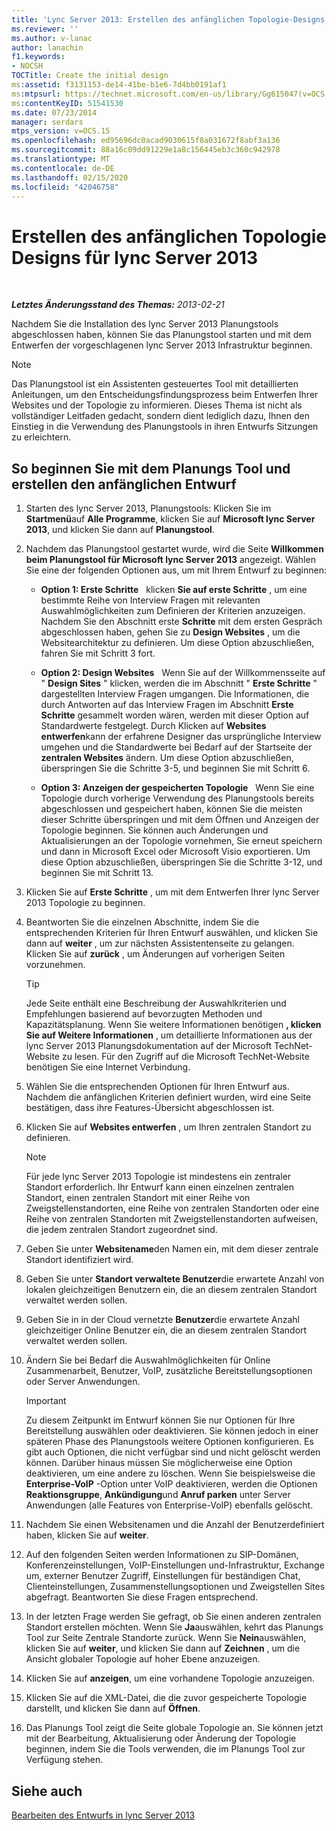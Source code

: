 ```yaml
---
title: 'Lync Server 2013: Erstellen des anfänglichen Topologie-Designs'
ms.reviewer: ''
ms.author: v-lanac
author: lanachin
f1.keywords:
- NOCSH
TOCTitle: Create the initial design
ms:assetid: f3131153-de14-41be-b1e6-7d4bb0191af1
ms:mtpsurl: https://technet.microsoft.com/en-us/library/Gg615047(v=OCS.15)
ms:contentKeyID: 51541530
ms.date: 07/23/2014
manager: serdars
mtps_version: v=OCS.15
ms.openlocfilehash: ed95696dc0acad9030615f8a031672f8abf3a136
ms.sourcegitcommit: 88a16c09dd91229e1a8c156445eb3c360c942978
ms.translationtype: MT
ms.contentlocale: de-DE
ms.lasthandoff: 02/15/2020
ms.locfileid: "42046758"
---
```

<div data-xmlns="http://www.w3.org/1999/xhtml">

<div class="topic" data-xmlns="http://www.w3.org/1999/xhtml" data-msxsl="urn:schemas-microsoft-com:xslt" data-cs="http://msdn.microsoft.com/">

<div data-asp="http://msdn2.microsoft.com/asp">

# <a name="create-the-initial-topology-design-for-lync-server-2013"></a>Erstellen des anfänglichen Topologie Designs für lync Server 2013

</div>

<div id="mainSection">

<div id="mainBody">

<span> </span>

_**Letztes Änderungsstand des Themas:** 2013-02-21_

Nachdem Sie die Installation des lync Server 2013 Planungstools abgeschlossen haben, können Sie das Planungstool starten und mit dem Entwerfen der vorgeschlagenen lync Server 2013 Infrastruktur beginnen.

<div>


> [!NOTE]  
> Das Planungstool ist ein Assistenten gesteuertes Tool mit detaillierten Anleitungen, um den Entscheidungsfindungsprozess beim Entwerfen Ihrer Websites und der Topologie zu informieren. Dieses Thema ist nicht als vollständiger Leitfaden gedacht, sondern dient lediglich dazu, Ihnen den Einstieg in die Verwendung des Planungstools in ihren Entwurfs Sitzungen zu erleichtern.



</div>

<div>

## <a name="to-get-started-using-the-planning-tool-and-create-the-initial-design"></a>So beginnen Sie mit dem Planungs Tool und erstellen den anfänglichen Entwurf

1.  Starten des lync Server 2013, Planungstools: Klicken Sie im **Startmenü**auf **Alle Programme**, klicken Sie auf **Microsoft lync Server 2013**, und klicken Sie dann auf **Planungstool**.

2.  Nachdem das Planungstool gestartet wurde, wird die Seite **Willkommen beim Planungstool für Microsoft lync Server 2013** angezeigt. Wählen Sie eine der folgenden Optionen aus, um mit Ihrem Entwurf zu beginnen:
    
      - **Option 1: Erste Schritte**   klicken **Sie auf erste Schritte** , um eine bestimmte Reihe von Interview Fragen mit relevanten Auswahlmöglichkeiten zum Definieren der Kriterien anzuzeigen. Nachdem Sie den Abschnitt erste **Schritte** mit dem ersten Gespräch abgeschlossen haben, gehen Sie zu **Design Websites** , um die Websitearchitektur zu definieren. Um diese Option abzuschließen, fahren Sie mit Schritt 3 fort.
    
      - **Option 2: Design Websites**   Wenn Sie auf der Willkommensseite auf " **Design Sites** " klicken, werden die im Abschnitt " **Erste Schritte** " dargestellten Interview Fragen umgangen. Die Informationen, die durch Antworten auf das Interview Fragen im Abschnitt **Erste Schritte** gesammelt worden wären, werden mit dieser Option auf Standardwerte festgelegt. Durch Klicken auf **Websites entwerfen**kann der erfahrene Designer das ursprüngliche Interview umgehen und die Standardwerte bei Bedarf auf der Startseite der **zentralen Websites** ändern. Um diese Option abzuschließen, überspringen Sie die Schritte 3-5, und beginnen Sie mit Schritt 6.
    
      - **Option 3: Anzeigen der gespeicherten Topologie**   Wenn Sie eine Topologie durch vorherige Verwendung des Planungstools bereits abgeschlossen und gespeichert haben, können Sie die meisten dieser Schritte überspringen und mit dem Öffnen und Anzeigen der Topologie beginnen. Sie können auch Änderungen und Aktualisierungen an der Topologie vornehmen, Sie erneut speichern und dann in Microsoft Excel oder Microsoft Visio exportieren. Um diese Option abzuschließen, überspringen Sie die Schritte 3-12, und beginnen Sie mit Schritt 13.

3.  Klicken Sie auf **Erste Schritte** , um mit dem Entwerfen Ihrer lync Server 2013 Topologie zu beginnen.

4.  Beantworten Sie die einzelnen Abschnitte, indem Sie die entsprechenden Kriterien für Ihren Entwurf auswählen, und klicken Sie dann auf **weiter** , um zur nächsten Assistentenseite zu gelangen. Klicken Sie auf **zurück** , um Änderungen auf vorherigen Seiten vorzunehmen.
    
    <div>
    

    > [!TIP]  
    > Jede Seite enthält eine Beschreibung der Auswahlkriterien und Empfehlungen basierend auf bevorzugten Methoden und Kapazitätsplanung. Wenn Sie weitere Informationen benötigen <STRONG>, klicken Sie auf Weitere Informationen</STRONG> , um detaillierte Informationen aus der lync Server 2013 Planungsdokumentation auf der Microsoft TechNet-Website zu lesen. Für den Zugriff auf die Microsoft TechNet-Website benötigen Sie eine Internet Verbindung.

    
    </div>

5.  Wählen Sie die entsprechenden Optionen für Ihren Entwurf aus. Nachdem die anfänglichen Kriterien definiert wurden, wird eine Seite bestätigen, dass ihre Features-Übersicht abgeschlossen ist.

6.  Klicken Sie auf **Websites entwerfen** , um Ihren zentralen Standort zu definieren.
    
    <div>
    

    > [!NOTE]  
    > Für jede lync Server 2013 Topologie ist mindestens ein zentraler Standort erforderlich. Ihr Entwurf kann einen einzelnen zentralen Standort, einen zentralen Standort mit einer Reihe von Zweigstellenstandorten, eine Reihe von zentralen Standorten oder eine Reihe von zentralen Standorten mit Zweigstellenstandorten aufweisen, die jedem zentralen Standort zugeordnet sind.

    
    </div>

7.  Geben Sie unter **Websitename**den Namen ein, mit dem dieser zentrale Standort identifiziert wird.

8.  Geben Sie unter **Standort verwaltete Benutzer**die erwartete Anzahl von lokalen gleichzeitigen Benutzern ein, die an diesem zentralen Standort verwaltet werden sollen.

9.  Geben Sie in in der Cloud vernetzte **Benutzer**die erwartete Anzahl gleichzeitiger Online Benutzer ein, die an diesem zentralen Standort verwaltet werden sollen.

10. Ändern Sie bei Bedarf die Auswahlmöglichkeiten für Online Zusammenarbeit, Benutzer, VoIP, zusätzliche Bereitstellungsoptionen oder Server Anwendungen.
    
    <div>
    

    > [!IMPORTANT]  
    > Zu diesem Zeitpunkt im Entwurf können Sie nur Optionen für Ihre Bereitstellung auswählen oder deaktivieren. Sie können jedoch in einer späteren Phase des Planungstools weitere Optionen konfigurieren. Es gibt auch Optionen, die nicht verfügbar sind und nicht gelöscht werden können. Darüber hinaus müssen Sie möglicherweise eine Option deaktivieren, um eine andere zu löschen. Wenn Sie beispielsweise die <STRONG>Enterprise-VoIP</STRONG> -Option unter VoIP deaktivieren, werden die Optionen <STRONG>Reaktionsgruppe</STRONG>, <STRONG>Ankündigung</STRONG>und <STRONG>Anruf parken</STRONG> unter Server Anwendungen (alle Features von Enterprise-VoIP) ebenfalls gelöscht.

    
    </div>

11. Nachdem Sie einen Websitenamen und die Anzahl der Benutzerdefiniert haben, klicken Sie auf **weiter**.

12. Auf den folgenden Seiten werden Informationen zu SIP-Domänen, Konferenzeinstellungen, VoIP-Einstellungen und-Infrastruktur, Exchange um, externer Benutzer Zugriff, Einstellungen für beständigen Chat, Clienteinstellungen, Zusammenstellungsoptionen und Zweigstellen Sites abgefragt. Beantworten Sie diese Fragen entsprechend.

13. In der letzten Frage werden Sie gefragt, ob Sie einen anderen zentralen Standort erstellen möchten. Wenn Sie **Ja**auswählen, kehrt das Planungs Tool zur Seite Zentrale Standorte zurück. Wenn Sie **Nein**auswählen, klicken Sie auf **weiter**, und klicken Sie dann auf **Zeichnen** , um die Ansicht globaler Topologie auf hoher Ebene anzuzeigen.

14. Klicken Sie auf **anzeigen**, um eine vorhandene Topologie anzuzeigen.

15. Klicken Sie auf die XML-Datei, die die zuvor gespeicherte Topologie darstellt, und klicken Sie dann auf **Öffnen**.

16. Das Planungs Tool zeigt die Seite globale Topologie an. Sie können jetzt mit der Bearbeitung, Aktualisierung oder Änderung der Topologie beginnen, indem Sie die Tools verwenden, die im Planungs Tool zur Verfügung stehen.

</div>

<div>

## <a name="see-also"></a>Siehe auch


[Bearbeiten des Entwurfs in lync Server 2013](lync-server-2013-editing-the-design.md)  
  

</div>

</div>

<span> </span>

</div>

</div>

</div>

